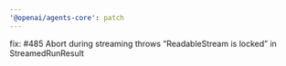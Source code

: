 ```yaml
---
'@openai/agents-core': patch
---
```


fix: #485 Abort during streaming throws “ReadableStream is locked” in StreamedRunResult

